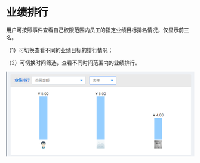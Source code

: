# 业绩排行

用户可按照事件查看自己权限范围内员工的指定业绩目标排名情况，仅显示前三名。

（1）可切换查看不同的业绩目标的排行情况；

（2）可切换时间筛选，查看不同时间范围内的业绩排行。

![](/assets/工作台6import.png)

